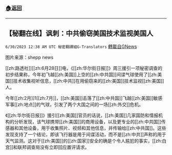 ###  [:house:返回](README.md)
---


## 【秘翻在线】讽刺：中共偷窃美国技术监视美国人
`6/30/2023 12:38 AM UTC 秘密翻譯組G-Translators` [轉載自GNews](https://gnews.org/articles/1424717)

图片来源：shepp news

[[zh:路透社]][[zh:6月28日]]电，《[[zh:华尔街日报]]》周三援引一项秘密调查的初步结果称，今年初飞越[[zh:美国]]上空的[[zh:中共国]]间谍气球使用了[[zh:美国]]技术收集视听信息，[[zh:中共]]在用偷窃来的[[zh:美国]]技术监视[[zh:美国]]人。

今年[[zh:2月]]1[[zh:7月]]，[[zh:美国]]击落了[[zh:中共国]]飞越[[zh:美国]]敏感军事[[zh:地点]]的气球，引发了两个大国之间的一场[[zh:外交]]危机。

《[[zh:华尔街日报]]》援引[[zh:美国]]官员的话说，[[zh:美国]]几家国防和情报机构的分析发现，该气球携带[[zh:美国]]的商用设备，以及更专业的[[zh:中共国]]传感器和其他设备，用于收集照片、视频和其他信息，并传输给[[zh:中共国]]。这些发现支持了一个结论，即该飞行器是用于间谍活动，而不是[[zh:中共]]声称的用于天气监测。这对于[[zh:美国]]的[[zh:国家]]安全的确是个令人尴尬的事实，[[zh:白宫]]和联邦调查局没有立即回应置评请求。
